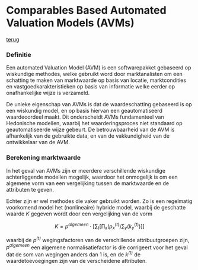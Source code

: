 
 # Comparables Based Automated Valuation Models (AVMs)

[terug](README.md)

 ### Definitie

Een automated Valuation Model (AVM) is een softwarepakket gebaseerd op wiskundige methodes, welke gebruikt word door marktanalisten om een schatting te maken van marktwaarde op basis van locatie, marktcondities en vastgoedkarakteristieken op basis van informatie welke eerder op onafhankelijke wijze is verzameld.

De unieke eigenschap van AVMs is dat de waardeschatting gebaseerd is op een wiskundig model, en op basis hiervan een geautomatiseerd waardeoordeel maakt. Dit onderscheidt AVMs fundamenteel van Hedonische modellen, waarbij het waarderingsproces niet standaard op geautomatiseerde wijze gebeurt. De betrouwbaarheid van de AVM is afhankelijk van de gebruikte data, en van de vakkundigheid van de ontwikkelaar van de AVM.

 ### Berekening marktwaarde
In het geval van AVMs zijn er meerdere verschillende wiskundige achterliggende modellen mogelijk, waardoor het onmogelijk is om een algemene vorm van een vergelijking tussen de marktwaarde en de attributen te geven. 

Echter zijn er wel methodes die vaker gebruikt worden. Zo is een regelmatig voorkomend model het (nonlineaire) hybride model, waarbij de geschatte waarde *K* gegeven wordt door een vergelijking van de vorm
```math
K=p^{algemeen}\cdot\left[\sum_t\left[\prod_x\left(p_x^{(t)}\right)\sum_y\left(k_y^{(t)}\right)\right]\right]
```
 waarbij de *p<sup>(t)* wegingsfactoren van de verschillende attribuutgroepen zijn, *p<sup>algemeen* een algemene normalisatiefactor is die corrigeert voor het geval dat de som van wegingen anders dan 1 is, en de *k<sup>(t)* de waardetoevoegingen zijn van de verscheidene attributen.